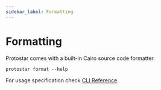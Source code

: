 ```yaml
---
sidebar_label: Formatting
---
```


# Formatting

Protostar comes with a built-in Cairo source code formatter.

```shell
protostar format --help
```

For usage specification check [CLI Reference](../cli-reference.md#format).

